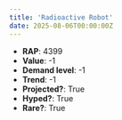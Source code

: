 ```yaml
---
title: 'Radioactive Robot'
date: 2025-08-06T00:00:00Z
---
```

- **RAP**: 4399
- **Value**: -1
- **Demand level**: -1
- **Trend**: -1
- **Projected?**: True
- **Hyped?**: True
- **Rare?**: True
